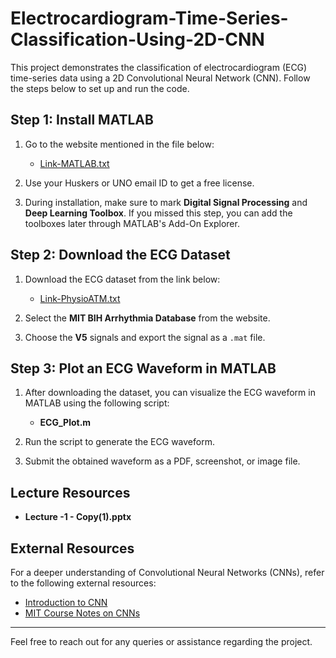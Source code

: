 # Electrocardiogram-Time-Series-Classification-Using-2D-CNN

This project demonstrates the classification of electrocardiogram (ECG) time-series data using a 2D Convolutional Neural Network (CNN). Follow the steps below to set up and run the code.

## Step 1: Install MATLAB

1. Go to the website mentioned in the file below:

   - [Link-MATLAB.txt](Link-MATLAB.txt)

2. Use your Huskers or UNO email ID to get a free license.

3. During installation, make sure to mark **Digital Signal Processing** and **Deep Learning Toolbox**. If you missed this step, you can add the toolboxes later through MATLAB's Add-On Explorer.

## Step 2: Download the ECG Dataset

1. Download the ECG dataset from the link below:

   - [Link-PhysioATM.txt](Link-PhysioATM.txt)

2. Select the **MIT BIH Arrhythmia Database** from the website.

3. Choose the **V5** signals and export the signal as a `.mat` file.

## Step 3: Plot an ECG Waveform in MATLAB

1. After downloading the dataset, you can visualize the ECG waveform in MATLAB using the following script:

   - **ECG_Plot.m**

2. Run the script to generate the ECG waveform.

3. Submit the obtained waveform as a PDF, screenshot, or image file.

## Lecture Resources

- **Lecture -1 - Copy(1).pptx**

## External Resources

For a deeper understanding of Convolutional Neural Networks (CNNs), refer to the following external resources:

- [Introduction to CNN](https://www.geeksforgeeks.org/introduction-convolution-neural-network/)
- [MIT Course Notes on CNNs](https://openlearninglibrary.mit.edu/assets/courseware/v1/41c7c4a6141b76b324055d56387570c0/asset-v1:MITx+6.036+1T2019+type@asset+block/notes_chapter_Convolutional_Neural_Networks.pdf)

---

Feel free to reach out for any queries or assistance regarding the project.
